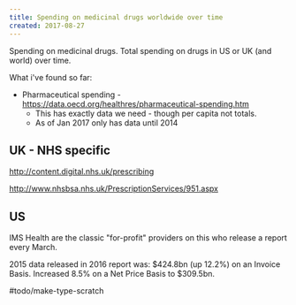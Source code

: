 ```yaml
---
title: Spending on medicinal drugs worldwide over time
created: 2017-08-27
---
```


Spending on medicinal drugs. Total spending on drugs in US or UK (and world) over time.

What i've found so far:

* Pharmaceutical spending - https://data.oecd.org/healthres/pharmaceutical-spending.htm
  * This has exactly data we need - though per capita not totals.
  * As of Jan 2017 only has data until 2014

## UK - NHS specific

http://content.digital.nhs.uk/prescribing

http://www.nhsbsa.nhs.uk/PrescriptionServices/951.aspx

## US

IMS Health are the classic "for-profit" providers on this who release a report every March.

2015 data released in 2016 report was: $424.8bn (up 12.2%) on an Invoice Basis. Increased 8.5% on a Net Price Basis to $309.5bn.

[ims-2016]: http://www.imshealth.com/en/thought-leadership/quintilesims-institute/reports/medicines-use-and-spending-in-the-us-a-review-of-2015-and-outlook-to-2020#download-exhibits

#todo/make-type-scratch